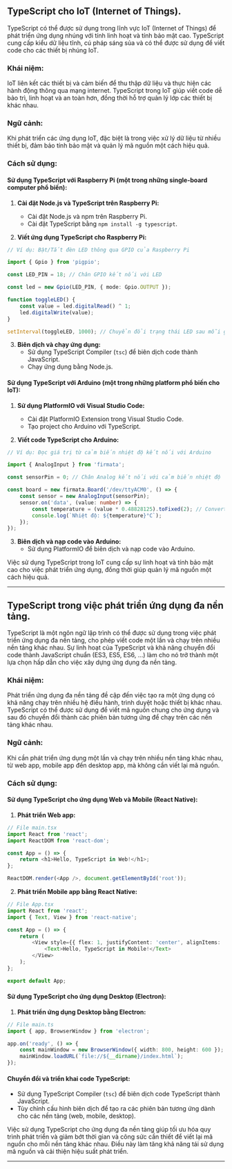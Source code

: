 ## TypeScript cho IoT (Internet of Things).

TypeScript có thể được sử dụng trong lĩnh vực IoT (Internet of Things) để phát triển ứng dụng nhúng với tính linh hoạt và tính bảo mật cao. TypeScript cung cấp kiểu dữ liệu tĩnh, cú pháp sáng sủa và có thể được sử dụng để viết code cho các thiết bị nhúng IoT.

### Khái niệm:
IoT liên kết các thiết bị và cảm biến để thu thập dữ liệu và thực hiện các hành động thông qua mạng internet. TypeScript trong IoT giúp viết code dễ bảo trì, linh hoạt và an toàn hơn, đồng thời hỗ trợ quản lý lớp các thiết bị khác nhau.

### Ngữ cảnh:
Khi phát triển các ứng dụng IoT, đặc biệt là trong việc xử lý dữ liệu từ nhiều thiết bị, đảm bảo tính bảo mật và quản lý mã nguồn một cách hiệu quả.

### Cách sử dụng:

#### Sử dụng TypeScript với Raspberry Pi (một trong những single-board computer phổ biến):
1. **Cài đặt Node.js và TypeScript trên Raspberry Pi:**
   - Cài đặt Node.js và npm trên Raspberry Pi.
   - Cài đặt TypeScript bằng `npm install -g typescript`.

2. **Viết ứng dụng TypeScript cho Raspberry Pi:**
```typescript
// Ví dụ: Bật/Tắt đèn LED thông qua GPIO của Raspberry Pi

import { Gpio } from 'pigpio';

const LED_PIN = 18; // Chân GPIO kết nối với LED

const led = new Gpio(LED_PIN, { mode: Gpio.OUTPUT });

function toggleLED() {
    const value = led.digitalRead() ^ 1;
    led.digitalWrite(value);
}

setInterval(toggleLED, 1000); // Chuyển đổi trạng thái LED sau mỗi giây
```

3. **Biên dịch và chạy ứng dụng:**
   - Sử dụng TypeScript Compiler (`tsc`) để biên dịch code thành JavaScript.
   - Chạy ứng dụng bằng Node.js.

#### Sử dụng TypeScript với Arduino (một trong những platform phổ biến cho IoT):
1. **Sử dụng PlatformIO với Visual Studio Code:**
   - Cài đặt PlatformIO Extension trong Visual Studio Code.
   - Tạo project cho Arduino với TypeScript.

2. **Viết code TypeScript cho Arduino:**
```typescript
// Ví dụ: Đọc giá trị từ cảm biến nhiệt độ kết nối với Arduino

import { AnalogInput } from 'firmata';

const sensorPin = 0; // Chân Analog kết nối với cảm biến nhiệt độ

const board = new firmata.Board('/dev/ttyACM0', () => {
    const sensor = new AnalogInput(sensorPin);
    sensor.on('data', (value: number) => {
        const temperature = (value * 0.48828125).toFixed(2); // Convert giá trị Analog thành nhiệt độ (đơn vị °C)
        console.log(`Nhiệt độ: ${temperature}°C`);
    });
});
```

3. **Biên dịch và nạp code vào Arduino:**
   - Sử dụng PlatformIO để biên dịch và nạp code vào Arduino.

Việc sử dụng TypeScript trong IoT cung cấp sự linh hoạt và tính bảo mật cao cho việc phát triển ứng dụng, đồng thời giúp quản lý mã nguồn một cách hiệu quả.

----

## TypeScript trong việc phát triển ứng dụng đa nền tảng.

TypeScript là một ngôn ngữ lập trình có thể được sử dụng trong việc phát triển ứng dụng đa nền tảng, cho phép viết code một lần và chạy trên nhiều nền tảng khác nhau. Sự linh hoạt của TypeScript và khả năng chuyển đổi code thành JavaScript chuẩn (ES3, ES5, ES6, ...) làm cho nó trở thành một lựa chọn hấp dẫn cho việc xây dựng ứng dụng đa nền tảng.

### Khái niệm:
Phát triển ứng dụng đa nền tảng đề cập đến việc tạo ra một ứng dụng có khả năng chạy trên nhiều hệ điều hành, trình duyệt hoặc thiết bị khác nhau. TypeScript có thể được sử dụng để viết mã nguồn chung cho ứng dụng và sau đó chuyển đổi thành các phiên bản tương ứng để chạy trên các nền tảng khác nhau.

### Ngữ cảnh:
Khi cần phát triển ứng dụng một lần và chạy trên nhiều nền tảng khác nhau, từ web app, mobile app đến desktop app, mà không cần viết lại mã nguồn.

### Cách sử dụng:

#### Sử dụng TypeScript cho ứng dụng Web và Mobile (React Native):
1. **Phát triển Web app:**
```typescript
// File main.tsx
import React from 'react';
import ReactDOM from 'react-dom';

const App = () => {
    return <h1>Hello, TypeScript in Web!</h1>;
};

ReactDOM.render(<App />, document.getElementById('root'));
```

2. **Phát triển Mobile app bằng React Native:**
```typescript
// File App.tsx
import React from 'react';
import { Text, View } from 'react-native';

const App = () => {
    return (
        <View style={{ flex: 1, justifyContent: 'center', alignItems: 'center' }}>
            <Text>Hello, TypeScript in Mobile!</Text>
        </View>
    );
};

export default App;
```

#### Sử dụng TypeScript cho ứng dụng Desktop (Electron):
1. **Phát triển ứng dụng Desktop bằng Electron:**
```typescript
// File main.ts
import { app, BrowserWindow } from 'electron';

app.on('ready', () => {
    const mainWindow = new BrowserWindow({ width: 800, height: 600 });
    mainWindow.loadURL(`file://${__dirname}/index.html`);
});
```

#### Chuyển đổi và triển khai code TypeScript:
- Sử dụng TypeScript Compiler (`tsc`) để biên dịch code TypeScript thành JavaScript.
- Tùy chỉnh cấu hình biên dịch để tạo ra các phiên bản tương ứng dành cho các nền tảng (web, mobile, desktop).

Việc sử dụng TypeScript cho ứng dụng đa nền tảng giúp tối ưu hóa quy trình phát triển và giảm bớt thời gian và công sức cần thiết để viết lại mã nguồn cho mỗi nền tảng khác nhau. Điều này làm tăng khả năng tái sử dụng mã nguồn và cải thiện hiệu suất phát triển.

----
